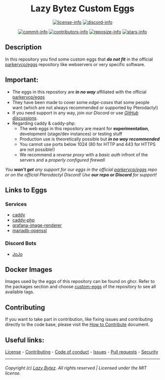 <div align="center">

# Lazy Bytez Custom Eggs

[![license-info][license-info]][github-license]
[![discord-info][discord-info]][discord-link]

[![commit-info][commit-info]][github-commits]
[![contributors-info][contributors-info]][github-contributors]
[![reposize-info][reposize-info]][github-insights]
[![stars-info][stars-info]][github-stars]

</div>

## Description

In this repository you find some custom eggs that **_do not fit_** in the
official [parkervcp/eggs](https://github.com/parkervcp/eggs) repository like webservers or very specific software.

## Important:

- The eggs in this repository are **_in no way_** affiliated with the
  official [parkervcp/eggs](https://github.com/parkervcp/eggs)
- They have been made to cover some _edge-cases_ that some people want (which are not always recommended or supported by
  Pterodactyl)
- If you need support in any way, join _our Discord_ or
  use _[GitHub discussions](https://github.com/lazybytez/custom-eggs/discussions)_.
- Regarding caddy & caddy-php:
    - The web eggs in this repository are meant for **experimentation**, development (stage/dev instances) or testing
      stuff
    - Production use is theoretically possible but **_in no way recommended_**
    - You cannot use ports below 1024 (80 for HTTP and 443 for HTTPS are not possible!)
    - We recommend a _reverse proxy_ with a _basic auth_ infront of the servers and a _properly configured firewall_

_You **won't get** any support for our eggs in the official [parkervcp/eggs](https://github.com/parkervcp/eggs) repo or
on the official Pterodactyl Discord! Use **our repo or Discord** for support!_

## Links to Eggs

### Services

- [caddy](/eggs/caddy)
- [caddy-php](/eggs/caddy-php)
- [grafana-image-renderer](/eggs/grafana-image-renderer/)
- [mariadb-openssl](/eggs/mariadb-openssl)

### Discord Bots

- [JoJo](/eggs/jojo-discord-bot/)

## Docker Images

Images used by the eggs of this repository can be found on ghcr. Refer to the packages section and
choose [custom-eggs](https://github.com/lazybytez/custom-eggs/pkgs/container/custom-eggs) of the repository to see all
available tags.

## Contributing

If you want to take part in contribution, like fixing issues and contributing directly to the code base, please visit
the [How to Contribute][github-contribute] document.

## Useful links:

[License][github-license] -
[Contributing][github-contribute] -
[Code of conduct][github-codeofconduct] -
[Issues][github-issues] -
[Pull requests][github-pulls] -
[Security][github-security]

<hr>  

###### Copyright (c) [Lazy Bytez][github-team]. All rights reserved | Licensed under the MIT license.

<!-- Variables -->

[license-info]: https://img.shields.io/github/license/lazybytez/custom-eggs?logo=gnu&style=for-the-badge&colorA=302D41&colorB=f9e2af&logoColor=f9e2af

[github-license]: https://github.com/lazybytez/eggs/blob/master/LICENSE

[discord-info]: https://img.shields.io/discord/735171597362659328?label=Discord&logo=discord&logoColor=b4befe&style=for-the-badge&colorA=302D41&colorB=b4befe

[discord-link]: https://discord.gg/bcV6TN2k9V

[commit-info]: https://img.shields.io/github/last-commit/lazybytez/custom-eggs?style=for-the-badge&colorA=302D41&colorB=b4befe

[github-commits]: https://github.com/lazybytez/custom-eggs/commits/master

[contributors-info]: https://img.shields.io/github/contributors/lazybytez/custom-eggs?style=for-the-badge&colorA=302D41&colorB=cba6f7

[github-contributors]: https://github.com/lazybytez/custom-eggs/graphs/contributors

[reposize-info]: https://img.shields.io/github/repo-size/lazybytez/custom-eggs?style=for-the-badge&colorA=302D41&colorB=89dceb

[github-insights]: https://github.com/lazybytez/custom-eggs/pulse

[stars-info]: https://img.shields.io/github/stars/lazybytez/custom-eggs?colorA=302D41&colorB=f9e2af&style=for-the-badge

[github-stars]: https://github.com/lazybytez/custom-eggs/stargazers

[github-contribute]: https://github.com/lazybytez/.github/blob/main/docs/CONTRIBUTING.md

[github-codeofconduct]: https://github.com/lazybytez/.github/blob/main/docs/CODE_OF_CONDUCT.md

[github-issues]: https://github.com/lazybytez/eggs/issues

[github-pulls]: https://github.com/lazybytez/eggs/pulls

[github-security]: https://github.com/lazybytez/eggs/blob/master/SECURITY.md

[github-team]: https://github.com/lazybytez
